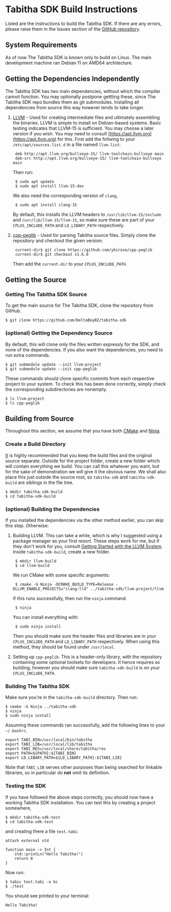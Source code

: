 # Tabitha SDK Build Instructions 
Listed are the instructions to build the Tabitha SDK. 
If there are any errors, please raise them in the Issues section of the [GitHub repository](https://github.com/DeltaBoyBZ/tabitha-sdk).

## System Requirements
As of now The Tabitha SDK is known only to build on Linux. 
The main development machine ran Debian 11 on AMD64 architecture. 

## Getting the Dependencies Independently
The Tabitha SDK has two main dependencies, without which the compiler cannot function. 
You may optionally postpone gettting these, since The Tabitha SDK repo bundles them as git submodules. 
Installing all dependencies from source this way however tends to take longer. 

1. [LLVM](https://llvm.org) - Used for creating intermediate files and ultimately assembling the binaries. 
    LLVM is simple to install on Debian-based systems. 
    Basic testing indicates that LLVM-15 is sufficient. 
    You may choose a later version if you wish. 
    You may need to consult [https://apt.llvm.org](https://apt.llvm.org) for this.
    First add the follwing to your `/etc/apt/sources.list.d` in a file named `llvm.list`:

        deb http://apt.llvm.org/bullseye-15/ llvm-toolchain-bullseye main
        deb-src http://apt.llvm.org/bullseye-15/ llvm-toolchain-bullseye main 
   
    Then run:

        $ sudo apt update
        $ sudo apt install llvm-15-dev
    
    We also need the corresponding version of `clang`, 
    
        $ sudo apt install clang-15 
        
    By default, this installs the LLVM headers to `/usr/lib/llvm-15/include` and `/usr/lib/llvm-15/llvm-15`,
    so make sure these are part of your `CPLUS_INCLUDE_PATH` and `LD_LIBARY_PATH` respectively. 
 
2. [cpp-peglib](https://github.com/yhirose/cpp-peglib) - Used for parsing Tabitha source files. 
    Simply clone the repository and checkout the given version: 

        current-dir$ git clone https://github.com/yhirose/cpp-peglib
        current-dir$ git checkout v1.6.0 

    Then add the `current-dir` to your `CPLUS_INCLUDE_PATH`. 

## Getting the Source
### Getting The Tabitha SDK Source 
To get the main source for The Tabitha SDK, clone the repository from GitHub. 

    $ git clone https://github.com/DeltaBoyBZ/tabitha-sdk

### (optional) Getting the Dependency Source
By default, this will clone only the files written expressly for the SDK, and none of the dependencies.
If you also want the dependencies, you need to run extra commands. 

    $ git submodule update --init llvm-project
    $ git submodule update --init cpp-peglib
    
These commands should clone specific commits from each respective project to your system. 
To check this has been done correctly, simply check the corresponding subdirectories are nonempty. 

    $ ls llvm-project
    $ ls cpp-peglib
     
## Building from Source
Throughout this section, we assume that you have both [CMake](https://cmake.org) and [Ninja](https://ninja-build.org).

### Create a Build Directory
[It](It) is highly recommended that you keep the build files and the original source separate.
Outside for the project folder, create a new folder which will contain everything we build. 
You can call this whatever you want, but for the sake of demonstration we will give it the obvious name. 
We shall also place this just outside the source root, so `tabitha-sdk` and `tabitha-sdk-build` are siblings in the file tree.

    $ mkdir tabitha-sdk-build
    $ cd tabitha-sdk-build
    
### (optional) Building the Dependencies
If you installed the dependencies via the other method earlier, you can skip this step. 
Otherwise:

1. Building LLVM. 
    This can take a while, which is why I suggested using a package manager as your first resort. 
    These steps work for me, but if they don't work for you, consult [Getting Started with the LLVM System](https://llvm.org/docs/GettingStarted.html).
    Inside `tabitha-sdk-build`, create a new folder. 
    
        $ mkdir llvm-build
        $ cd llvm-build

    We run CMake with some specific arguments: 
    
        $ cmake -G Ninja -DCMAKE_BUILD_TYPE=Release -DLLVM_ENABLE_PROJECTS="clang:lld" ../tabitha-sdk/llvm-project/llvm 

    If this runs successfully, then run the `ninja` command. 

        $ ninja

    You can install everything with:
    
        $ sudo ninja install 
        
    Then you should make sure the header files and libraries are in your `CPLUS_INCLUDE_PATH` and `LD_LIBARY_PATH` respectively. 
    When using this method, they should be found under `/usr/local`. 

2. Setting up `cpp-peglib`. 
    This is a header-only library, with the repository containing some optional toolsets for developers. 
    It hence requires so building, however you should  make sure `tabitha-sdk-build` is on your `CPLUS_INCLUDE_PATH`. 


### Building The Tabitha SDK
Make sure you're in the `tabitha-sdk-build` directory. 
Then run: 

    $ cmake -G Ninja ../tabitha-sdk
    $ ninja
    $ sudo ninja install 
    
Assuming these commands ran successfully, add the following lines to your `~/.bashrc`. 

    export TABI_BIN=/usr/local/bin/tabitha
    export TABI_LIB=/usr/local/lib/tabitha
    export TABI_RES=/usr/local/share/tabitha/res
    export PATH=${PATH}:${TABI_BIN} 
    export LD_LIBARY_PATH=${LD_LIBARY_PATH}:${TABI_LIB}
    
Note that `TABI_LIB` serves other purposes than being searched for linkable libraries, 
so in particular do **not** omit its definition. 

### Testing the SDK
If you have followed the above steps correctly, you should now have a working Tabitha SDK installation. 
You can test this by creating a project somewhere, 

    $ mkdir tabitha-sdk-test
    $ cd tabitha-sdk-test

and creating there a file `test.tabi`: 

    attach external std
    
    function main -> Int {
        std::printLn("Hello Tabitha!")
        return 0 
    }   

Now run:

    $ tabic test.tabi -o bc 
    $ ./test 

You should see printed to your terminal: 

    Hello Tabitha!



